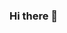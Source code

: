 ### Hi there 👋

<!--
**Lalith143kl/Lalith143kl** is a ✨ _special_ ✨ repository because its `README.md` (this file) appears on your GitHub profile.

Here are some ideas to get you started:

- 🔭 I’m currently Pursuing Master's in Computer Science
- 🌱 I’m currently learning Applied computers
- 💬 Ask me about coding but don't ask
- 📫 How to reach me: lalithnarayanavuppala@gmail.com
- 😄 Pronouns: lalith
- ⚡ Fun fact:life is full of compile errors, syntax error.
